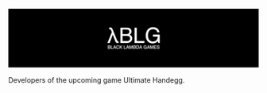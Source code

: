 ![Black Lambda Games](https://github.com/Black-Lambda-Games/.github/blob/main/logo.png?raw=true)

Developers of the upcoming game Ultimate Handegg.
